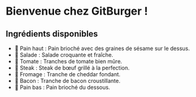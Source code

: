 # Bienvenue chez GitBurger !


## Ingrédients disponibles

- 🥯 Pain haut : Pain brioché avec des graines de sésame sur le dessus.
- 🥬 Salade : Salade croquante et fraîche.
- 🍅 Tomate : Tranches de tomate bien mûre.
- 🥩 Steak : Steak de bœuf grillé à la perfection.
- 🧀 Fromage : Tranche de cheddar fondant.
- 🥓 Bacon : Tranche de bacon croustillante.
- 🍞 Pain bas : Pain brioché du dessous.
